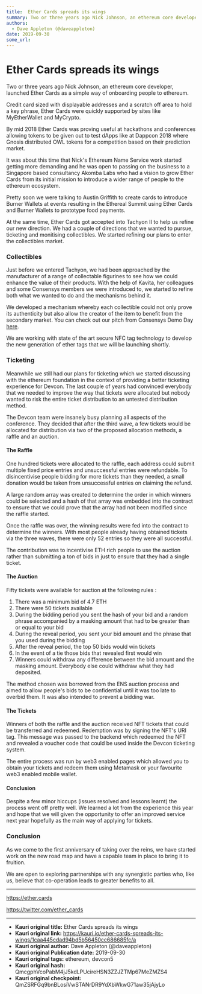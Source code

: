 ```yaml
---
title:  Ether Cards spreads its wings
summary: Two or three years ago Nick Johnson, an ethereum core developer, launched Ether Cards as a simple way of onboarding people to ethereum. Credit card sized with displayable addresses and a scratch off area to hold a key phrase, Ether Cards were quickly supported by sites like MyEtherWallet and MyCrypto. By mid 2018 Ether Cards was proving useful at hackathons and conferences allowing tokens to be given out to test dApps like at Dappcon 2018 where Gnosis distributed OWL tokens for a competition bas
authors:
  - Dave Appleton (@daveappleton)
date: 2019-09-30
some_url: 
---
```


#  Ether Cards spreads its wings



Two or three years ago Nick Johnson, an ethereum core developer, launched Ether Cards as a simple way of onboarding people to ethereum.

Credit card sized with displayable addresses and a scratch off area to hold a key phrase, Ether Cards were quickly supported by sites like MyEtherWallet and MyCrypto.

By mid 2018 Ether Cards was proving useful at hackathons and conferences allowing tokens to be given out to test dApps like at Dappcon 2018 where Gnosis distributed OWL tokens for a competition based on their prediction market.

It was about this time that Nick's Ethereum Name Service work started getting more demanding and he was open to passing on the business to a Singapore based consultancy Akomba Labs who had a vision to grow Ether Cards from its initial mission to introduce a wider range of people to the ethereum ecosystem.

Pretty soon we were talking to Austin Griffith to create cards to introduce Burner Wallets at events resulting in the Ethereal Summit using Ether Cards and Burner Wallets to prototype food payments.

At the same time, Ether Cards got accepted into Tachyon II to help us refine our new direction. We had a couple of directions that we wanted to pursue, ticketing and monitising collectibles. We started refining our plans to enter the collectibles market.

### Collectibles

Just before we entered Tachyon, we had been approached by the manufacturer of a range of collectable figurines to see how we could enhance the value of their products. With the help of Kavita, her colleagues and some Consensys members we were introduced to, we started to refine both what we wanted to do and the mechanisms behind it.

We developed a mechanism whereby each collectible could not only prove its authenticity but also allow the creator of the item to benefit from the secondary market. You can check out our pitch from Consensys Demo Day [here](https://www.youtube.com/watch?v=ALuEGQ6rpxU).

We are working with state of the art secure NFC tag technology to develop the new generation of ether tags that we will be launching shortly.

### Ticketing

Meanwhile we still had our plans for ticketing which we started discussing with the ethereum foundation in the context of providing a better ticketing experience for Devcon. The last couple of years had convinced everybody that we needed to improve the way that tickets were allocated but nobody wanted to risk the entire ticket distribution to an untested  distribution method.

The Devcon team were insanely busy planning all aspects of the conference. They decided that after the third wave, a few tickets would be allocated for distribution via two of the proposed allocation methods, a raffle and an auction.

#### The Raffle

One hundred tickets were allocated to the raffle, each address could submit multiple fixed price entries and unsuccessful entries were refundable. To disincentivise people bidding for more tickets than they needed, a small donation would be taken from unsuccessful entries on claiming the refund.

A large random array was created to determine the order in which winners could be selected and a hash of that array was embedded into the contract to ensure that we could prove that the array had not been modified since the raffle started.

Once the raffle was over, the winning results were fed into the contract to determine the winners. With most people already having obtained tickets via the three waves, there were only 52 entries so they were all successful.

The contribution was to incentivise ETH rich people to use the auction rather than submitting a ton of bids in just to ensure that they had a single ticket.

#### The Auction

Fifty tickets were available for auction at the following rules :

1. There was a minimum bid of 4.7 ETH
2. There were 50 tickets available
3. During the bidding period you sent the hash of your bid and a random phrase accompanied by a masking amount that had to be greater than or equal to your bid
4. During the reveal period, you sent your bid amount and the phrase that you used during the bidding
5. After the reveal period, the top 50 bids would win tickets
6. In the event of a tie those bids that revealed first would win
7. Winners could withdraw any difference between the bid amount and the masking amount. Everybody else could withdraw what they had deposited.

The method chosen was borrowed from the ENS auction process and aimed to allow people's bids to be confidential until it was too late to overbid them. It was also intended to prevent a bidding war.

#### The Tickets

Winners of both the raffle and the auction received NFT tickets that could be transferred and redeemed. Redemption was by signing the NFT's URI tag. This message was passed to the backend which redeemed the NFT and revealed a voucher code that could be used inside the Devcon ticketing system.

The entire process was run by web3 enabled pages which allowed you to obtain your tickets and redeem them using Metamask or your favourite web3 enabled mobile wallet.

#### Conclusion

Despite a few minor hiccups (issues resolved and lessons learnt) the process went off pretty well. We learned a lot from the experience this year and hope that we will given the opportunity to offer an improved service next year hopefully as the main way of applying for tickets.

### Conclusion

As we come to the first anniversary of taking over the reins, we have started work on the new road map and have a capable team in place to bring it to fruition.

We are open to exploring partnerships with any synergistic parties who, like us, believe that co-operation leads to greater benefits to all.

----
https://ether.cards

https://twitter.com/ether_cards


---

- **Kauri original title:**  Ether Cards spreads its wings
- **Kauri original link:** https://kauri.io/ether-cards-spreads-its-wings/1caa445cdad94bd5b56450cc686685fc/a
- **Kauri original author:** Dave Appleton (@daveappleton)
- **Kauri original Publication date:** 2019-09-30
- **Kauri original tags:** ethereum, devcon5
- **Kauri original hash:** QmcgphVcoPabM4jJ5kdLPUcireHSN3ZZJZTMp67MeZMZS4
- **Kauri original checkpoint:** QmZSRFGq9bnBLosiVwSTANrDR9YdXbWkwG71aw35jAjyLo




